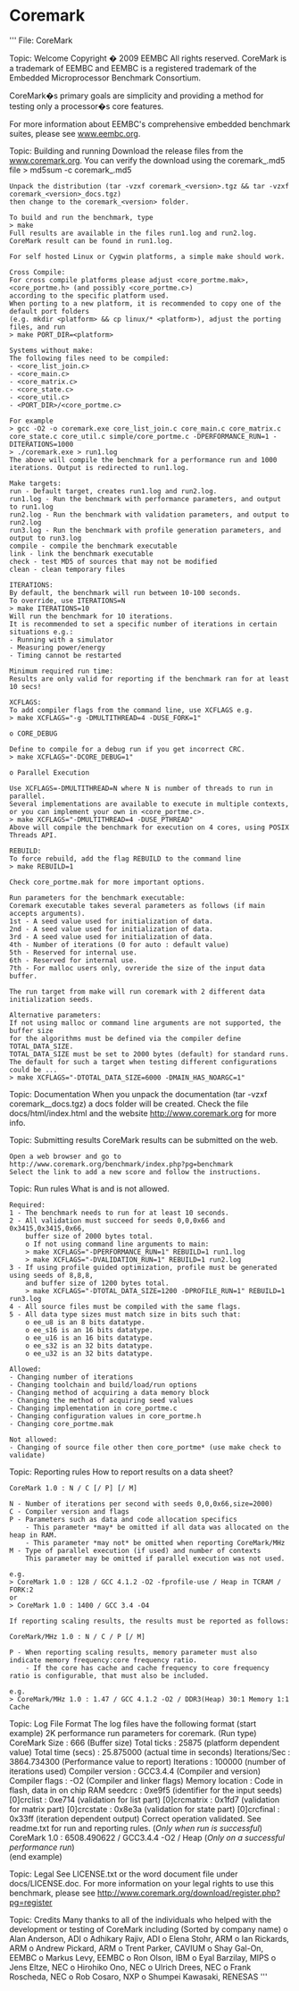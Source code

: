 # Coremark

'''
File: CoreMark

Topic: Welcome
Copyright � 2009 EEMBC All rights reserved. 
CoreMark is a trademark of EEMBC and EEMBC is a registered trademark of the Embedded Microprocessor Benchmark Consortium.

CoreMark�s primary goals are simplicity and providing a method for testing only a processor�s core features. 

For more information about EEMBC's comprehensive embedded benchmark suites, please see www.eembc.org.

Topic: Building and running
	Download the release files from the www.coremark.org.
	You can verify the download using the coremark_<version>.md5 file
	> md5sum -c coremark_<version>.md5
	
	Unpack the distribution (tar -vzxf coremark_<version>.tgz && tar -vzxf coremark_<version>_docs.tgz) 
	then change to the coremark_<version> folder.
	
	To build and run the benchmark, type 
	> make
	Full results are available in the files run1.log and run2.log.
	CoreMark result can be found in run1.log.
	
	For self hosted Linux or Cygwin platforms, a simple make should work.
	
	Cross Compile:
	For cross compile platforms please adjust <core_portme.mak>, <core_portme.h> (and possibly <core_portme.c>) 
	according to the specific platform used.
	When porting to a new platform, it is recommended to copy one of the default port folders 
	(e.g. mkdir <platform> && cp linux/* <platform>), adjust the porting files, and run 
	> make PORT_DIR=<platform>
	
	Systems without make:
	The following files need to be compiled:
	- <core_list_join.c> 
	- <core_main.c> 
	- <core_matrix.c> 
	- <core_state.c>	
	- <core_util.c>	
	- <PORT_DIR>/<core_portme.c>
	
	For example
	> gcc -O2 -o coremark.exe core_list_join.c core_main.c core_matrix.c core_state.c core_util.c simple/core_portme.c -DPERFORMANCE_RUN=1 -DITERATIONS=1000 
	> ./coremark.exe > run1.log
	The above will compile the benchmark for a performance run and 1000 iterations. Output is redirected to run1.log.
	
	Make targets:
	run - Default target, creates run1.log and run2.log.
	run1.log - Run the benchmark with performance parameters, and output to run1.log
	run2.log - Run the benchmark with validation parameters, and output to run2.log
	run3.log - Run the benchmark with profile generation parameters, and output to run3.log
	compile - compile the benchmark executable 
	link - link the benchmark executable
	check - test MD5 of sources that may not be modified
	clean - clean temporary files
	
	ITERATIONS: 
	By default, the benchmark will run between 10-100 seconds.
	To override, use ITERATIONS=N
	> make ITERATIONS=10 
	Will run the benchmark for 10 iterations. 
	It is recommended to set a specific number of iterations in certain situations e.g.:
	- Running with a simulator
	- Measuring power/energy
	- Timing cannot be restarted
	
	Minimum required run time: 
	Results are only valid for reporting if the benchmark ran for at least 10 secs!
	
	XCFLAGS:
	To add compiler flags from the command line, use XCFLAGS e.g.
	> make XCFLAGS="-g -DMULTITHREAD=4 -DUSE_FORK=1"
	
	o CORE_DEBUG
	
	Define to compile for a debug run if you get incorrect CRC.
	> make XCFLAGS="-DCORE_DEBUG=1"
	
	o Parallel Execution
	
	Use XCFLAGS=-DMULTITHREAD=N where N is number of threads to run in parallel.
	Several implementations are available to execute in multiple contexts,
	or you can implement your own in <core_portme.c>.
	> make XCFLAGS="-DMULTITHREAD=4 -DUSE_PTHREAD" 
	Above will compile the benchmark for execution on 4 cores, using POSIX Threads API.
	
	REBUILD:
	To force rebuild, add the flag REBUILD to the command line
	> make REBUILD=1
	
	Check core_portme.mak for more important options.

	Run parameters for the benchmark executable:
	Coremark executable takes several parameters as follows (if main accepts arguments).
	1st - A seed value used for initialization of data.
	2nd - A seed value used for initialization of data.
	3rd - A seed value used for initialization of data.
	4th - Number of iterations (0 for auto : default value)
	5th - Reserved for internal use. 
	6th - Reserved for internal use. 
	7th - For malloc users only, ovreride the size of the input data buffer.
	
	The run target from make will run coremark with 2 different data initialization seeds.

	Alternative parameters: 
	If not using malloc or command line arguments are not supported, the buffer size
	for the algorithms must be defined via the compiler define TOTAL_DATA_SIZE.
	TOTAL_DATA_SIZE must be set to 2000 bytes (default) for standard runs.
	The default for such a target when testing different configurations could be ...
	> make XCFLAGS="-DTOTAL_DATA_SIZE=6000 -DMAIN_HAS_NOARGC=1"
	
Topic: Documentation
	When you unpack the documentation (tar -vzxf coremark_<version>_docs.tgz) a docs folder will be created.
	Check the file docs/html/index.html and the website http://www.coremark.org for more info.
	
Topic: Submitting results
	CoreMark results can be submitted on the web.
	
	Open a web browser and go to http://www.coremark.org/benchmark/index.php?pg=benchmark
	Select the link to add a new score and follow the instructions.
	
Topic: Run rules
	What is and is not allowed.
	
	Required:
	1 - The benchmark needs to run for at least 10 seconds.
	2 - All validation must succeed for seeds 0,0,0x66 and 0x3415,0x3415,0x66, 
		buffer size of 2000 bytes total.
		o If not using command line arguments to main:
		> make XCFLAGS="-DPERFORMANCE_RUN=1" REBUILD=1 run1.log
		> make XCFLAGS="-DVALIDATION_RUN=1" REBUILD=1 run2.log
	3 - If using profile guided optimization, profile must be generated using seeds of 8,8,8,
		and buffer size of 1200 bytes total.
		> make XCFLAGS="-DTOTAL_DATA_SIZE=1200 -DPROFILE_RUN=1" REBUILD=1 run3.log
	4 - All source files must be compiled with the same flags.
	5 - All data type sizes must match size in bits such that:
		o ee_u8 is an 8 bits datatype.
		o ee_s16 is an 16 bits datatype.
		o ee_u16 is an 16 bits datatype.
		o ee_s32 is an 32 bits datatype.
		o ee_u32 is an 32 bits datatype.
	
	Allowed:
	- Changing number of iterations
	- Changing toolchain and build/load/run options
	- Changing method of acquiring a data memory block
	- Changing the method of acquiring seed values
	- Changing implementation in core_portme.c
	- Changing configuration values in core_portme.h
	- Changing core_portme.mak
	
	Not allowed:
	- Changing of source file other then core_portme* (use make check to validate)

Topic: Reporting rules
	How to report results on a data sheet?

	CoreMark 1.0 : N / C [/ P] [/ M]
	
	N - Number of iterations per second with seeds 0,0,0x66,size=2000)
	C - Compiler version and flags
	P - Parameters such as data and code allocation specifics
		- This parameter *may* be omitted if all data was allocated on the heap in RAM.
		- This parameter *may not* be omitted when reporting CoreMark/MHz
	M - Type of parallel execution (if used) and number of contexts
		This parameter may be omitted if parallel execution was not used.

	e.g. 
	> CoreMark 1.0 : 128 / GCC 4.1.2 -O2 -fprofile-use / Heap in TCRAM / FORK:2 
	or
	> CoreMark 1.0 : 1400 / GCC 3.4 -O4 
	
	If reporting scaling results, the results must be reported as follows:
	
	CoreMark/MHz 1.0 : N / C / P [/ M]
	
	P - When reporting scaling results, memory parameter must also indicate memory frequency:core frequency ratio.
		- If the core has cache and cache frequency to core frequency ratio is configurable, that must also be included.
	
	e.g.
	> CoreMark/MHz 1.0 : 1.47 / GCC 4.1.2 -O2 / DDR3(Heap) 30:1 Memory 1:1 Cache

	
Topic: Log File Format
	The log files have the following format
(start example)
2K performance run parameters for coremark.	(Run type)
CoreMark Size    	: 666					(Buffer size)
Total ticks			: 25875					(platform dependent value)
Total time (secs) 	: 25.875000				(actual time in seconds)
Iterations/Sec 		: 3864.734300			(Performance value to report)
Iterations			: 100000				(number of iterations used)
Compiler version	: GCC3.4.4				(Compiler and version)	
Compiler flags		: -O2					(Compiler and linker flags)
Memory location		: Code in flash, data in on chip RAM
seedcrc				: 0xe9f5				(identifier for the input seeds)
[0]crclist			: 0xe714				(validation for list part)
[0]crcmatrix		: 0x1fd7				(validation for matrix part)
[0]crcstate			: 0x8e3a				(validation for state part)
[0]crcfinal			: 0x33ff				(iteration dependent output)
Correct operation validated. See readme.txt for run and reporting rules.  (*Only when run is successful*)
CoreMark 1.0 : 6508.490622 / GCC3.4.4 -O2 / Heap 						  (*Only on a successful performance run*)		
(end example)

Topic: Legal
See LICENSE.txt or the word document file under docs/LICENSE.doc.
For more information on your legal rights to use this benchmark, please see
http://www.coremark.org/download/register.php?pg=register	

Topic: Credits
Many thanks to all of the individuals who helped with the development or testing of CoreMark including (Sorted by company name)
o Alan Anderson, ADI
o Adhikary Rajiv, ADI
o Elena Stohr, ARM
o Ian Rickards, ARM
o Andrew Pickard, ARM
o Trent Parker, CAVIUM
o Shay Gal-On, EEMBC
o Markus Levy, EEMBC
o Ron Olson, IBM
o Eyal Barzilay, MIPS
o Jens Eltze, NEC
o Hirohiko Ono, NEC
o Ulrich Drees, NEC
o Frank Roscheda, NEC
o Rob Cosaro, NXP
o Shumpei Kawasaki, RENESAS
'''
